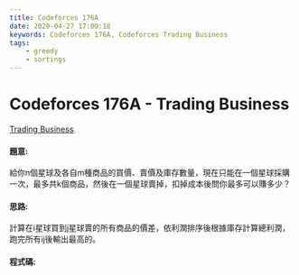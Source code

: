 ```yaml
---
title: Codeforces 176A
date: 2020-04-27 17:00:18
keywords: Codeforces 176A, Codeforces Trading Business
tags:
    - greedy
    - sortings
---
```

# Codeforces 176A - Trading Business
[Trading Business](https://codeforces.com/problemset/problem/176/A)


#### 題意:
給你n個星球及各自m種商品的買價、賣價及庫存數量，現在只能在一個星球採購一次，最多共k個商品，然後在一個星球賣掉，扣掉成本後問你最多可以賺多少？
<!-- more -->
#### 思路:
計算在i星球買到j星球賣的所有商品的價差，依利潤排序後根據庫存計算總利潤，跑完所有ij後輸出最高的。

#### 程式碼:
<script src="https://gist.github.com/Daviswww/a091d508a0bf4212e112d56100d4c37b.js"></script>